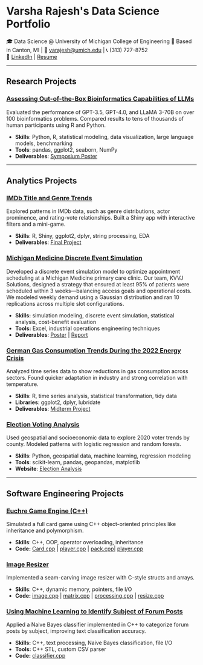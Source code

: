 # Varsha Rajesh's Data Science Portfolio

🎓 Data Science @ University of Michigan College of Engineering
📍 Based in Canton, MI | 📧 varajesh@umich.edu | 📞 (313) 727-8752  
🔗 [LinkedIn](https://www.linkedin.com/in/varsha-rajesh08) |  [Resume](projects/Varsha-Rajesh-Resume_.pdf)

---

## Research Projects

### [Assessing Out-of-the-Box Bioinformatics Capabilities of LLMs](projects/bioinformatics-llms/)
Evaluated the performance of GPT-3.5, GPT-4.0, and LLaMA 3-70B on over 100 bioinformatics problems. Compared results to tens of thousands of human participants using R and Python.

- **Skills**: Python, R, statistical modeling, data visualization, large language models, benchmarking  
- **Tools**: pandas, ggplot2, seaborn, NumPy
- **Deliverables**: [Symposium Poster](projects/bioinformatics-llms/uropposter.pdf)

---

## Analytics Projects

### [IMDb Title and Genre Trends](projects/imdb-analysis/)
Explored patterns in IMDb data, such as genre distributions, actor prominence, and rating-vote relationships. Built a Shiny app with interactive filters and a mini-game.

- **Skills**: R, Shiny, ggplot2, dplyr, string processing, EDA  
- **Deliverables**: [Final Project](projects/imdb-analysis/imdb.pdf) 

### [Michigan Medicine Discrete Event Simulation](projects/michigan-medicine-appt-simulator)
Developed a discrete event simulation model to optimize appointment scheduling at a Michigan Medicine primary care clinic. Our team, KVVJ Solutions, designed a strategy that ensured at least 95% of patients were scheduled within 3 weeks—balancing access goals and operational costs. We modeled weekly demand using a Gaussian distribution and ran 10 replications across multiple slot configurations.

- **Skills:** simulation modeling, discrete event simulation, statistical analysis, cost-benefit evaluation
- **Tools:** Excel, industrial operations engineering techniques
- **Deliverables**: [Poster](projects/michigan-medicine-appt-simulator/poster.pdf) | [Report](projects/michigan-medicine-appt-simulator/report.pdf)

### [German Gas Consumption Trends During the 2022 Energy Crisis](projects/german-gas/)
Analyzed time series data to show reductions in gas consumption across sectors. Found quicker adaptation in industry and strong correlation with temperature.

- **Skills**: R, time series analysis, statistical transformation, tidy data  
- **Libraries**: ggplot2, dplyr, lubridate
- **Deliverables**: [Midterm Project](projects/german-gas/gas.pdf) 

### [Election Voting Analysis](https://carteradamski.github.io/Election-Voting-Analysis/)
Used geospatial and socioeconomic data to explore 2020 voter trends by county. Modeled patterns with logistic regression and random forests.

- **Skills**: Python, geospatial data, machine learning, regression modeling  
- **Tools**: scikit-learn, pandas, geopandas, matplotlib
- **Website**: [Election Analysis](https://carteradamski.github.io/Election-Voting-Analysis/)

---

## Software Engineering Projects

### [Euchre Game Engine (C++)](projects/euchre/)
Simulated a full card game using C++ object-oriented principles like inheritance and polymorphism.

- **Skills**: C++, OOP, operator overloading, inheritance  
- **Code:** [Card.cpp](projects/euchre/card.cpp) | [player.cpp](projects/euchre/player.cpp) | [pack.cpp](projects/euchre/pack.cpp)| [player.cpp](projects/euchre/player.cpp)

### [Image Resizer](projects/image-resizer/)
Implemented a seam-carving image resizer with C-style structs and arrays.

- **Skills**: C++, dynamic memory, pointers, file I/O  
- **Code:** [image.cpp](projects/image-resizer/image.cpp) | [matrix.cpp](projects/image-resizer/matrix.cpp) | [processing.cpp](projects/image-resizer/processing.cpp) | [resize.cpp](projects/image-resizer/resize.cpp) 

### [Using Machine Learning to Identify Subject of Forum Posts](projects/forum-post-subject/)
Applied a Naive Bayes classifier implemented in C++ to categorize forum posts by subject, improving text classification accuracy.

- **Skills:** C++, text processing, Naive Bayes classification, file I/O  
- **Tools:** C++ STL, custom CSV parser
- **Code:** [classifier.cpp](projects/forum-post-subject/classifier.cpp)

